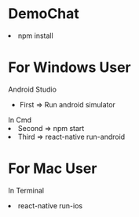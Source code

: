 # DemoChat
<li>npm install</li>

# For Windows User
Android Studio
<ul>
<li>First => Run android simulator</li>
</ul>
In Cmd
<li>Second => npm start</li>
<li>Third => react-native run-android</li>

# For Mac User
In Terminal
<li>react-native run-ios</li>
